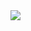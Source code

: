 <img src="https://github.com/Gadai14/File-sharing-app/assets/121002242/a3f9c9c7-e426-46b9-80ba-eb8f5245d32d">
<img src=" ">

<img src=" ">

<img src=" ">

<img src=" ">

<img src=" ">

<img src=" ">

<img src=" ">

<img src=" ">
